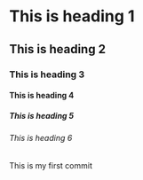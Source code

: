 # This is heading 1
## This is heading 2
### This is heading 3
#### This is heading 4
##### This is heading 5
###### This is heading 6




This is my first commit
